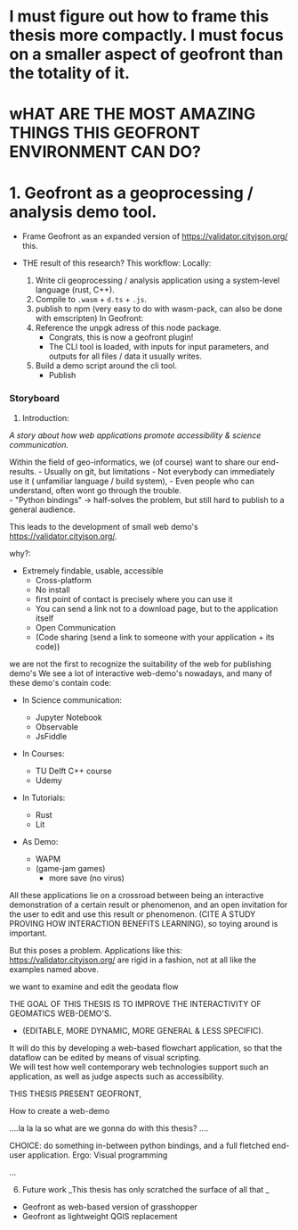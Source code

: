 # I must figure out how to frame this thesis more compactly. I must focus on a smaller aspect of geofront than the totality of it.

# wHAT ARE THE MOST AMAZING THINGS THIS GEOFRONT ENVIRONMENT CAN DO?


# 1. Geofront as a geoprocessing / analysis demo tool.
- Frame Geofront as an expanded version of https://validator.cityjson.org/ this. 

- THE result of this research? This workflow: 
  Locally: 
  1. Write cli geoprocessing / analysis application using a system-level language (rust, C++).
  2. Compile to `.wasm` + `d.ts` + `.js`.
  3. publish to npm (very easy to do with wasm-pack, can also be done with emscripten)
  In Geofront: 
  4. Reference the unpgk adress of this node package. 
     - Congrats, this is now a geofront plugin!
     - The CLI tool is loaded, with inputs for input parameters, and outputs for all files / data it usually writes.
  5. Build a demo script around the cli tool.
     - Publish 

### Storyboard 

1. Introduction: 
  
  _A story about how web applications promote accessibility & science communication._

  Within the field of geo-informatics, we (of course) want to share our end-results. 
    - Usually on git, but limitations
      - Not everybody can immediately use it ( unfamiliar language / build system),
      - Even people who can understand, often wont go through the trouble.  
      - "Python bindings" -> half-solves the problem, but still hard to publish to a general audience. 
  
  This leads to the development of small web demo's https://validator.cityjson.org/. 
  
  why?: 
  - Extremely findable, usable, accessible
    - Cross-platform
    - No install 
    - first point of contact is precisely where you can use it
    - You can send a link not to a download page, but to the application itself
    - Open Communication
    - (Code sharing (send a link to someone with your application + its code))

  we are not the first to recognize the suitability of the web for publishing demo's
  We see a lot of interactive web-demo's nowadays, and many of these demo's contain code:

  - In Science communication:
    - Jupyter Notebook 
    - Observable
    - JsFiddle

  - In Courses: 
    - TU Delft C++ course
    - Udemy
    
  - In Tutorials: 
    - Rust
    - Lit

  - As Demo: 
    - WAPM
    - (game-jam games)
       - more save (no virus)

  All these applications lie on a crossroad between being an interactive demonstration of a certain result or phenomenon, 
  and an open invitation for the user to edit and use this result or phenomenon. 
  (CITE A STUDY PROVING HOW INTERACTION BENEFITS LEARNING), 
  so toying around is important.

  But this poses a problem. Applications like this: https://validator.cityjson.org/ are rigid in a fashion, 
  not at all like the examples named above. 

  we want to examine and edit the geodata flow 

  THE GOAL OF THIS THESIS IS TO IMPROVE THE INTERACTIVITY OF GEOMATICS WEB-DEMO'S. 
  - (EDITABLE, MORE DYNAMIC, MORE GENERAL & LESS SPECIFIC). 

  It will do this by developing a web-based flowchart application, so that the dataflow can be edited by means of visual scripting.  
  We will test how well contemporary web technologies support such an application, as well as judge aspects such as accessibility.  


  THIS THESIS PRESENT GEOFRONT, 

<!-- 
  These features could all be implemented by normal means ( buttons, panels, sliders ) -->
  
  How to create a web-demo

  ....la la la so what are we gonna do with this thesis? ....

  <!-- So it is save to say the web is suitable for these types of things. 
  But is the web also suitable for more? Can we use a web-based sandbox environment to -->
  




  CHOICE: do something in-between python bindings, and a full fletched end-user application. 
  Ergo: Visual programming



...

6. Future work 
  _This thesis has only scratched the surface of all that _
  
  - Geofront as web-based version of grasshopper
  - Geofront as lightweight QGIS replacement 




